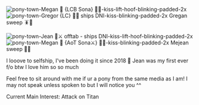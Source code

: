 ![pony-town-Megan 🌻 {LCB Sona} 🐛💛-kiss-lift-hoof-blinking-padded-2x](https://github.com/user-attachments/assets/69494930-ccec-47af-bcd2-7759fd036df8)
![pony-town-Gregor {LC} 🐛🌻 ships DNI-kiss-blinking-padded-2x](https://github.com/user-attachments/assets/cc220ffb-fe19-45e7-b3b9-33305f98b6cc)
Gregan sweep 🪳🌻

![pony-town-Jean 🍒⚔ offtab - ships DNI-kiss-lift-hoof-blinking-padded-2x](https://github.com/user-attachments/assets/f6c1a5ce-2e47-43ec-a9c3-109642309958)
![pony-town-Megan 🌻 {AoT Sona⚔} 🌻🍒-kiss-blinking-padded-2x](https://github.com/user-attachments/assets/02aab77b-9e02-4afd-9bff-33e3c4083b19)
Mejean sweep 🌻🍒


I looove to selfship, I've been doing it since 2018 💛 Jean was my first ever f/o btw I love him so so much

Feel free to sit around with me if ur a pony from the same media as I am! I may not speak unless spoken to but I will notice you ^^

Current Main Interest: Attack on Titan
